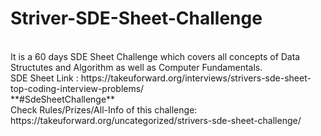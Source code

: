# Striver-SDE-Sheet-Challenge
<br>
It is a 60 days SDE Sheet Challenge which covers all concepts of Data Structutes and Algorithm as well as Computer Fundamentals.<br>
SDE Sheet Link : https://takeuforward.org/interviews/strivers-sde-sheet-top-coding-interview-problems/
<br>
**#SdeSheetChallenge**<br>
Check Rules/Prizes/All-Info of this challenge: https://takeuforward.org/uncategorized/strivers-sde-sheet-challenge/
